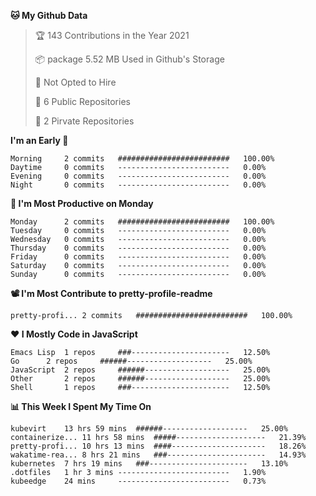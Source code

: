<!--START_SECTION:waka-->
**🐱 My Github Data**
> 🏆 143 Contributions in the Year 2021
 >
> 📦 package 5.52 MB Used in Github's Storage
 >
> 🚫 Not Opted to Hire
 >
> 🚪 6 Public Repositories
 >
> 🔑 2 Pirvate Repositories
 >

**I'm an Early 🐤** 
```text
Morning		2 commits	#########################	100.00%
Daytime		0 commits	-------------------------	0.00%
Evening		0 commits	-------------------------	0.00%
Night		0 commits	-------------------------	0.00%
```

**📅 I'm Most Productive on Monday**
```text
Monday		2 commits	#########################	100.00%
Tuesday		0 commits	-------------------------	0.00%
Wednesday	0 commits	-------------------------	0.00%
Thursday	0 commits	-------------------------	0.00%
Friday		0 commits	-------------------------	0.00%
Saturday	0 commits	-------------------------	0.00%
Sunday		0 commits	-------------------------	0.00%
```

**📽 I'm Most Contribute to pretty-profile-readme**
```text
pretty-profi...	2 commits	#########################	100.00%
```


**❤ I Mostly Code in JavaScript**

```text
Emacs Lisp	1 repos		###----------------------	12.50%
Go		2 repos		######-------------------	25.00%
JavaScript	2 repos		######-------------------	25.00%
Other		2 repos		######-------------------	25.00%
Shell		1 repos		###----------------------	12.50%
```

**📊 This Week I Spent My Time On**
```text
kubevirt	13 hrs 59 mins	######-------------------	25.00%
containerize...	11 hrs 58 mins	#####--------------------	21.39%
pretty-profi...	10 hrs 13 mins	####---------------------	18.26%
wakatime-rea...	8 hrs 21 mins	###----------------------	14.93%
kubernetes	7 hrs 19 mins	###----------------------	13.10%
.dotfiles	1 hr 3 mins	-------------------------	1.90%
kubeedge	24 mins		-------------------------	0.73%
```

<!--END_SECTION:waka-->
